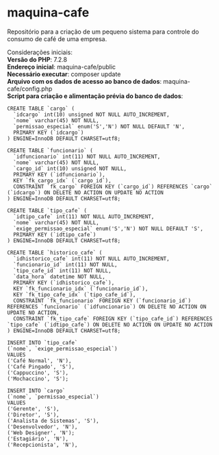 # maquina-cafe
Repositório para a criação de um pequeno sistema para controle do consumo de café de uma empresa.

Considerações iniciais:  
**Versão do PHP**: 7.2.8  
**Endereço inicial**: maquina-cafe/public  
**Necessário executar**: composer update  
**Arquivo com os dados de acesso ao banco de dados**: maquina-cafe/config.php  
**Script para criação e alimentação prévia do banco de dados**:  

  
```
CREATE TABLE `cargo` (
  `idcargo` int(10) unsigned NOT NULL AUTO_INCREMENT,
  `nome` varchar(45) NOT NULL,
  `permissao_especial` enum('S','N') NOT NULL DEFAULT 'N',
  PRIMARY KEY (`idcargo`)
) ENGINE=InnoDB DEFAULT CHARSET=utf8;
```
```
CREATE TABLE `funcionario` (
  `idfuncionario` int(11) NOT NULL AUTO_INCREMENT,
  `nome` varchar(45) NOT NULL,
  `cargo_id` int(10) unsigned NOT NULL,
  PRIMARY KEY (`idfuncionario`),
  KEY `fk_cargo_idx` (`cargo_id`),
  CONSTRAINT `fk_cargo` FOREIGN KEY (`cargo_id`) REFERENCES `cargo` (`idcargo`) ON DELETE NO ACTION ON UPDATE NO ACTION
) ENGINE=InnoDB DEFAULT CHARSET=utf8;
```
```
CREATE TABLE `tipo_cafe` (
  `idtipo_cafe` int(11) NOT NULL AUTO_INCREMENT,
  `nome` varchar(45) NOT NULL,
  `exige_permissao_especial` enum('S','N') NOT NULL DEFAULT 'S',
  PRIMARY KEY (`idtipo_cafe`)
) ENGINE=InnoDB DEFAULT CHARSET=utf8;
```
```
CREATE TABLE `historico_cafe` (
  `idhistorico_cafe` int(11) NOT NULL AUTO_INCREMENT,
  `funcionario_id` int(11) NOT NULL,
  `tipo_cafe_id` int(11) NOT NULL,
  `data_hora` datetime NOT NULL,
  PRIMARY KEY (`idhistorico_cafe`),
  KEY `fk_funcionario_idx` (`funcionario_id`),
  KEY `fk_tipo_cafe_idx` (`tipo_cafe_id`),
  CONSTRAINT `fk_funcionario` FOREIGN KEY (`funcionario_id`) REFERENCES `funcionario` (`idfuncionario`) ON DELETE NO ACTION ON UPDATE NO ACTION,
  CONSTRAINT `fk_tipo_cafe` FOREIGN KEY (`tipo_cafe_id`) REFERENCES `tipo_cafe` (`idtipo_cafe`) ON DELETE NO ACTION ON UPDATE NO ACTION
) ENGINE=InnoDB DEFAULT CHARSET=utf8;
```
```
INSERT INTO `tipo_cafe`
(`nome`, `exige_permissao_especial`)
VALUES
('Café Normal', 'N'),
('Café Pingado', 'S'),
('Cappuccino', 'S'),
('Mochaccino', 'S');
```
```
INSERT INTO `cargo`
(`nome`, `permissao_especial`)
VALUES
('Gerente', 'S'),
('Diretor', 'S'),
('Analista de Sistemas', 'S'),
('Desenvolvedor', 'N'),
('Web Designer', 'N');
('Estagiário', 'N'),
('Recepcionista', 'N'),
```
